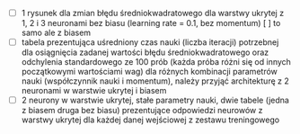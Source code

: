 * [ ] 1 rysunek dla zmian błędu średniokwadratowego dla warstwy ukrytej z 1, 2 i 3 neuronami bez biasu (learning rate = 0.1, bez momentum)
  [ ] to samo ale z biasem
* [ ] tabela prezentująca uśredniony czas nauki (liczba iteracji) potrzebnej dla osiągnięcia zadanej wartości błędu średniokwadratowego oraz odchylenia standardowego ze 100 prób (każda próba różni się od innych początkowymi wartościami wag) dla różnych kombinacji parametrów nauki (współczynnik nauki i momentum), należy przyjąć architekturę z 2 neuronami w warstwie ukrytej i biasem
* [ ] 2 neurony w warstwie ukrytej, stałe parametry nauki, dwie tabele (jedna z biasem druga bez biasu) prezentujące odpowiedzi neurowów z warstwy ukrytej dla każdej danej wejściowej z zestawu treningowego
